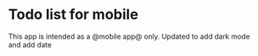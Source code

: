 # Todo list for mobile

This app is intended as a @mobile app@ only.
Updated to add dark mode and add date
